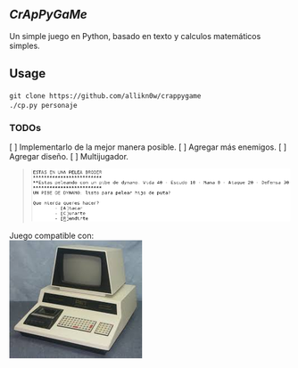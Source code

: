 ## _CrApPyGaMe_
Un simple juego en Python, basado en texto y calculos matemáticos simples.

## Usage
`git clone https://github.com/allikn0w/crappygame`  
`./cp.py personaje`

### TODOs
[ ] Implementarlo de la mejor manera posible.
[ ] Agregar más enemigos.
[ ] Agregar diseño.
[ ] Multijugador.

> ![alt text](https://github.com/allikn0w/crappygame/blob/master/img/fun.png)

Juego compatible con:  
![alt_text](https://raw.githubusercontent.com/allikn0w/crappygame/master/img/crappy.jpeg)  
